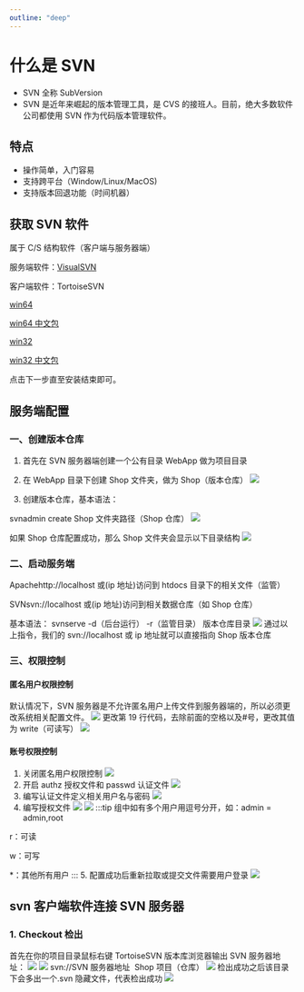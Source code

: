 ```yaml
---
outline: "deep"
---
```


# 什么是 SVN

- SVN 全称 SubVersion
- SVN 是近年来崛起的版本管理工具，是 CVS 的接班人。目前，绝大多数软件公司都使用 SVN 作为代码版本管理软件。

## 特点

- 操作简单，入门容易
- 支持跨平台（Window/Linux/MacOS)
- 支持版本回退功能（时间机器）

## 获取 SVN 软件

属于 C/S 结构软件（客户端与服务器端）

服务端软件：[VisualSVN](./static/VisualSVN-Server-2.7.7.msi)

客户端软件：TortoiseSVN

[win64](./static/TortoiseSVN-1.8.10.26129-x64-svn-1.8.11.msi)

[win64 中文包](./static/LanguagePack_1.8.10.26129-x64-zh_CN.msi)

[win32](./static/TortoiseSVN-1.8.10.26129-win32-svn-1.8.11.msi)

[win32 中文包](./static/LanguagePack_1.8.10.26129-win32-zh_CN.msi)

点击下一步直至安装结束即可。

## 服务端配置

### 一、创建版本仓库

1. 首先在 SVN 服务器端创建一个公有目录 WebApp 做为项目目录

2. 在 WebApp 目录下创建 Shop 文件夹，做为 Shop（版本仓库）
   ![](./static/images/1.png)

3. 创建版本仓库，基本语法：

svnadmin create Shop 文件夹路径（Shop 仓库）
![](./static/images/2.png)

如果 Shop 仓库配置成功，那么 Shop 文件夹会显示以下目录结构
![](./static/images/3.png)

### 二、启动服务端

Apachehttp://localhost 或(ip 地址)访问到 htdocs 目录下的相关文件（监管）

SVNsvn://localhost 或(ip 地址)访问到相关数据仓库（如 Shop 仓库）

基本语法：
svnserve -d（后台运行） -r（监管目录） 版本仓库目录
![](./static/images/4.png)
通过以上指令，我们的 svn://localhost 或 ip 地址就可以直接指向 Shop 版本仓库

### 三、权限控制

#### 匿名用户权限控制

默认情况下，SVN 服务器是不允许匿名用户上传文件到服务器端的，所以必须更改系统相关配置文件。
![](./static/images/5.png)
更改第 19 行代码，去除前面的空格以及#号，更改其值为 write（可读写）
![](./static/images/6.png)

#### 账号权限控制

1. 关闭匿名用户权限控制
   ![](./static/images/22.png)
2. 开启 authz 授权文件和 passwd 认证文件
   ![](./static/images/23.png)
3. 编写认证文件定义相关用户名与密码
   ![](./static/images/24.png)
4. 编写授权文件
   ![](./static/images/25.png)
   ![](./static/images/26.png)
   :::tip
   组中如有多个用户用逗号分开，如：admin = admin,root

r：可读

w：可写

\*：其他所有用户
::: 5. 配置成功后重新拉取或提交文件需要用户登录
![](./static/images/27.png)

## svn 客户端软件连接 SVN 服务器

### 1. Checkout 检出

首先在你的项目目录鼠标右键 TortoiseSVN 版本库浏览器输出 SVN 服务器地址：
![](./static/images/10.png)
![](./static/images/7.png)
svn://SVN 服务器地址  Shop 项目（仓库）
![](./static/images/8.png)
检出成功之后该目录下会多出一个.svn 隐藏文件，代表检出成功
![](./static/images/9.png)
